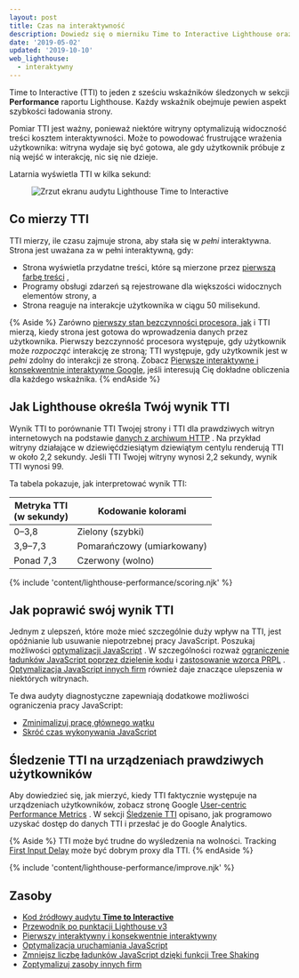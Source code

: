 ```yaml
---
layout: post
title: Czas na interaktywność
description: Dowiedz się o mierniku Time to Interactive Lighthouse oraz o tym, jak go mierzyć i optymalizować.
date: '2019-05-02'
updated: '2019-10-10'
web_lighthouse:
  - interaktywny
---
```


Time to Interactive (TTI) to jeden z sześciu wskaźników śledzonych w sekcji **Performance** raportu Lighthouse. Każdy wskaźnik obejmuje pewien aspekt szybkości ładowania strony.

Pomiar TTI jest ważny, ponieważ niektóre witryny optymalizują widoczność treści kosztem interaktywności. Może to powodować frustrujące wrażenia użytkownika: witryna wydaje się być gotowa, ale gdy użytkownik próbuje z nią wejść w interakcję, nic się nie dzieje.

Latarnia wyświetla TTI w kilka sekund:

<figure class="w-figure"><img class="w-screenshot" src="interactive.png" alt="Zrzut ekranu audytu Lighthouse Time to Interactive"></figure>

## Co mierzy TTI

TTI mierzy, ile czasu zajmuje strona, aby stała się w *pełni* interaktywna. Strona jest uważana za w pełni interaktywną, gdy:

- Strona wyświetla przydatne treści, które są mierzone przez [pierwszą farbę treści](/first-contentful-paint) ,
- Programy obsługi zdarzeń są rejestrowane dla większości widocznych elementów strony, a
- Strona reaguje na interakcje użytkownika w ciągu 50 milisekund.

{% Aside %} Zarówno [pierwszy stan bezczynności procesora, jak](/first-cpu-idle) i TTI mierzą, kiedy strona jest gotowa do wprowadzenia danych przez użytkownika. Pierwszy bezczynność procesora występuje, gdy użytkownik może *rozpocząć* interakcję ze stroną; TTI występuje, gdy użytkownik jest w *pełni* zdolny do interakcji ze stroną. Zobacz [Pierwsze interaktywne i konsekwentnie interaktywne Google,](https://docs.google.com/document/d/1GGiI9-7KeY3TPqS3YT271upUVimo-XiL5mwWorDUD4c/edit) jeśli interesują Cię dokładne obliczenia dla każdego wskaźnika. {% endAside %}

## Jak Lighthouse określa Twój wynik TTI

Wynik TTI to porównanie TTI Twojej strony i TTI dla prawdziwych witryn internetowych na podstawie [danych z archiwum HTTP](https://httparchive.org/reports/loading-speed#ttci) . Na przykład witryny działające w dziewięćdziesiątym dziewiątym centylu renderują TTI w około 2,2 sekundy. Jeśli TTI Twojej witryny wynosi 2,2 sekundy, wynik TTI wynosi 99.

Ta tabela pokazuje, jak interpretować wynik TTI:

<div class="w-table-wrapper">
  <table>
    <thead>
      <tr>
        <th>Metryka TTI<br> (w sekundy)</th>
        <th>Kodowanie kolorami</th>
      </tr>
    </thead>
    <tbody>
      <tr>
        <td>0–3,8</td>
        <td>Zielony (szybki)</td>
      </tr>
      <tr>
        <td>3,9–7,3</td>
        <td>Pomarańczowy (umiarkowany)</td>
      </tr>
      <tr>
        <td>Ponad 7,3</td>
        <td>Czerwony (wolno)</td>
      </tr>
    </tbody>
  </table>
</div>

{% include 'content/lighthouse-performance/scoring.njk' %}

## Jak poprawić swój wynik TTI

Jednym z ulepszeń, które może mieć szczególnie duży wpływ na TTI, jest opóźnianie lub usuwanie niepotrzebnej pracy JavaScript. Poszukaj możliwości [optymalizacji JavaScript](/fast#optimize-your-javascript) . W szczególności rozważ [ograniczenie ładunków JavaScript poprzez dzielenie kodu](/reduce-javascript-payloads-with-code-splitting) i [zastosowanie wzorca PRPL](/apply-instant-loading-with-prpl) . [Optymalizacja JavaScript innych firm] również daje znaczące ulepszenia w niektórych witrynach.

Te dwa audyty diagnostyczne zapewniają dodatkowe możliwości ograniczenia pracy JavaScript:

- [Zminimalizuj pracę głównego wątku](/mainthread-work-breakdown)
- [Skróć czas wykonywania JavaScript](/bootup-time)

## Śledzenie TTI na urządzeniach prawdziwych użytkowników

Aby dowiedzieć się, jak mierzyć, kiedy TTI faktycznie występuje na urządzeniach użytkowników, zobacz stronę Google [User-centric Performance Metrics] . W sekcji [Śledzenie TTI] opisano, jak programowo uzyskać dostęp do danych TTI i przesłać je do Google Analytics.

{% Aside %} TTI może być trudne do wyśledzenia na wolności. Tracking [First Input Delay](https://developers.google.com/web/updates/2018/05/first-input-delay) może być dobrym proxy dla TTI. {% endAside %}

{% include 'content/lighthouse-performance/improve.njk' %}

## Zasoby

- [Kod źródłowy audytu **Time to Interactive**](https://github.com/GoogleChrome/lighthouse/blob/master/lighthouse-core/audits/metrics/interactive.js)
- [Przewodnik po punktacji Lighthouse v3](https://developers.google.com/web/tools/lighthouse/v3/scoring)
- [Pierwszy interaktywny i konsekwentnie interaktywny](https://docs.google.com/document/d/1GGiI9-7KeY3TPqS3YT271upUVimo-XiL5mwWorDUD4c/edit)
- [Optymalizacja uruchamiania JavaScript](https://developers.google.com/web/fundamentals/performance/optimizing-content-efficiency/javascript-startup-optimization/)
- [Zmniejsz liczbę ładunków JavaScript dzięki funkcji Tree Shaking](https://developers.google.com/web/fundamentals/performance/optimizing-javascript/tree-shaking/)
- [Zoptymalizuj zasoby innych firm](/fast/#optimize-your-third-party-resources)


[User-centric Performance Metrics]: https://developers.google.com/web/fundamentals/performance/user-centric-performance-metrics
[Śledzenie TTI]: https://developers.google.com/web/fundamentals/performance/user-centric-performance-metrics#tracking_tti
[Optymalizacja JavaScript innych firm]: /fast/#optimize-your-third-party-resources